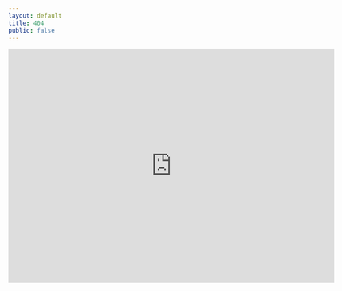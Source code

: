 ```yaml
---
layout: default
title: 404 
public: false
---
```


<iframe scrolling='no' frameborder='0' src='https://yibo.iyiyun.com/Home/Distribute/ad404/key/1139753' width='654' height='470' style='display:block;margin:0 auto;'></iframe>